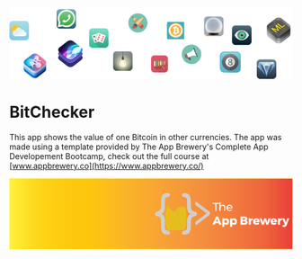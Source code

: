 ![End Banner](Documentation/readme-end-banner.png)

# BitChecker
This app shows the value of one Bitcoin in other currencies. The app was made using a template provided by The App Brewery's Complete App Developement Bootcamp, check out the full course at [www.appbrewery.co](https://www.appbrewery.co/)

![App Brewery Banner](Documentation/AppBreweryBanner.png)

